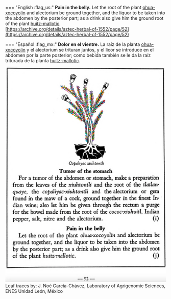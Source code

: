 
=== "English :flag_us:"
    **Pain in the belly.** Let the root of the plant [ohua-xocoyolin](Ohua-xoxocoyolin.md) and alectorium be ground together, and the liquor to be taken into the abdomen by the posterior part; as a drink also give him the ground root of the plant [huitz-mallotic](Huihuitz-mallotic.md).  
    [https://archive.org/details/aztec-herbal-of-1552/page/52](https://archive.org/details/aztec-herbal-of-1552/page/52)  


=== "Español :flag_mx:"
    **Dolor en el vientre.** La raíz de la planta [ohua-xocoyolin](Ohua-xoxocoyolin.md) y el alectorium se trituran juntos, y el licor se introduce en el abdomen por la parte posterior; como bebida también se le da la raíz triturada de la planta [huitz-mallotic](Huihuitz-mallotic.md).  


![N_p052.png](assets/N_p052.png)  
Leaf traces by: J. Noé García-Chávez, Laboratory of Agrigenomic Sciences, ENES Unidad León, México  